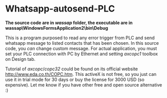 # Whatsapp-autosend-PLC

**The source code are in *wassap* folder, the executable are in wassap\WindowsFormsApplication2\bin\Debug**

This is a program purposed to read any error trigger from PLC and send whatsapp message to listed contacts that has been chosen. In this source code, you *can* change custom message. For actual application, you must set your PLC connection with PC by Ethernet and setting *axcopc1* toolbox on Design tab.

Tutorial of *axcopc*/*copc32* could be found on its official website http://www.eda.co.th/COPC.htm. This activeX is not free, so you just can use it in trial mode for 30 days or buy the license for 3000 USD (so expensive). Let me know if you have other free and open source alternative :)

